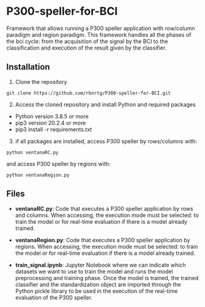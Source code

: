 # P300-speller-for-BCI

Framework that allows running a P300 speller application with row/column paradigm and region paradigm.
This framework handles all the phases of the bci cycle: from the acquisition of the signal by the BCI to the classification and execution of the result given by the classifier.

## Installation

1. Clone the repository
```
git clone https://github.com/rbnrtg/P300-speller-for-BCI.git
```

2. Access the cloned repository and install Python and required packages

- Python version 3.8.5 or more
- pip3 version 20.2.4 or more
- pip3 install -r requirements.txt

3. if all packages are installed, access P300 speller by rows/columns with:
```
python ventanaRC.py
```
and access P300 speller by regions with:
```
python ventanaRegion.py
```

## Files

- **ventanaRC.py**:
Code that executes a P300 speller application by rows and columns. When accessing, the execution mode must be selected: to train the model or for real-time evaluation if there is a model already trained.

- **ventanaRegion.py**: 
Code that executes a P300 speller application by regions. When accessing, the execution mode must be selected: to train the model or for real-time evaluation if there is a model already trained.

- **train_signal.ipynb**: 
Jupyter Notebook where we can indicate which datasets we want to use to train the model and runs the model preprocessing and training phase. Once the model is trained, the trained classifier and the standardization object are imported through the Python pickle library to be used in the execution of the real-time evaluation of the P300 speller.
